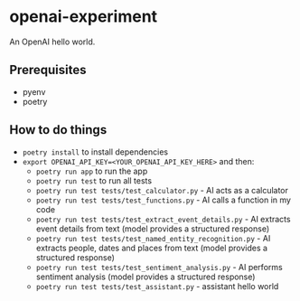 # openai-experiment

An OpenAI hello world.

## Prerequisites

* pyenv
* poetry

## How to do things

* `poetry install` to install dependencies
* `export OPENAI_API_KEY=<YOUR_OPENAI_API_KEY_HERE>` and then:
  * `poetry run app` to run the app
  * `poetry run test` to run all tests
  * `poetry run test tests/test_calculator.py` - AI acts as a calculator
  * `poetry run test tests/test_functions.py` - AI calls a function in my code
  * `poetry run test tests/test_extract_event_details.py` - AI extracts event details from text (model provides a structured response)
  * `poetry run test tests/test_named_entity_recognition.py` - AI extracts people, dates and places from text (model provides a structured response)
  * `poetry run test tests/test_sentiment_analysis.py` - AI performs sentiment analysis (model provides a structured response)
  * `poetry run test tests/test_assistant.py` - assistant hello world
